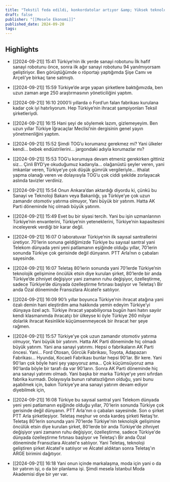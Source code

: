 ```yaml
---
title: "Tekstil feda edildi, konkordatolar artıyor &amp; Yüksek teknolojide bir arpa yol alamadık | Barış Soydan"
draft: false
publisher: "[[Mesele Ekonomi]]"
published_date: 2024-09-20
tags:
---
```



## Highlights
* [[2024-09-21]] 15:41  Türkiye’nin ilk yerde sanayi robotunu İlk hafif sanayi robotunu önce, sonra ilk ağır sanayi robotunu 94 yanılmıyorsam geliştiriyor. Ben görüştüğümde o röportajı yaptığımda Şişe Camı ve Arçeli’ye birkaç tane satmıştı.

* [[2024-09-21]] 15:59  Türkiye’de arge yapan şirketlere baktığımızda, ben uzun zaman arge 250 araştırmasının yöneticiliğini yaptım.

* [[2024-09-21]] 16:10  2000’li yıllarda o Ford’un falan fabrikası kurulana kadar çok iyi hatırlıyorum. Hep Türkiye’nin ihracat şampiyonları Teksil şirketleriydi.

* [[2024-09-21]] 16:15  Hani şeyi de söylemek lazım, gizlemeyeyim. Ben uzun yıllar Türkiye İğracaçlar Meclisi’nin dergisinin genel yayın yönetmenliğini yaptım.

* [[2024-09-21]] 15:52  Şimdi TOG’u korumanız gerekmez mi? Yani ülkeler kendi… bebek endüstrilerini… jargondaki adıyla korumazlar mı?

* [[2024-09-21]] 15:53  TOG’u korumaya devam etmeniz gerekirken gittiniz siz… Çinli BYD’ye okuduğumuz kadarıyla… olağanüstü şeyler veren, yani imkanlar veren, Türkiye’ye çok düşük gümrük vergileriyle… ithalat yapma olanağı veren ve dolayısıyla TOG’u çok ciddi şekilde zorlayacak aslında tavizler verdiniz.

* [[2024-09-21]] 15:54  Onun Ankara’dan aktardığı diyordu ki, çünkü bu Sanayi ve Teknoloji Bakanı veya Bakanlığı, ya Türkiye’ye çok uzun zamandır otomotiv yatırma olmuyor, Yani büyük bir yatırım. Hatta AK Parti döneminde hiç olmadı büyük yatırım.

* [[2024-09-21]] 15:49  Evet bu bir siyasi tercih. Yani bu işin uzmanlarının Türkiye’nin envanterini, Türkiye’nin yeteneklerini, Türkiye’nin kapasitesini inceleyerek verdiği bir karar değil.

* [[2024-09-21]] 16:07  O laboratuvar Türkiye’nin ilk sayısal santrallerini üretiyor. 70’lerin sonuna geldiğimizde Türkiye bu sayısal santral yani Telekom dünyada yeni yeni patlamanın eşiğinde olduğu yıllar, 70’lerin sonunda Türkiye çok gerisinde değil dünyanın. PTT Arla’nın o çabaları sayesinde.

* [[2024-09-21]] 16:07  Teletaş 80’lerin sonunda yani 70’lerde Türkiye’nin teknolojik gelişimine öncülük etsin diye kurulan şirket, 80’lerde bir anda Türkiye’de zihniyet değişiyor yani zamanın ruhu değişiyor, özelleştirme, sadece Türkiye’de dünyada özelleştirme fırtınası başlıyor ve Teletaş’ı Bir anda Özal döneminde Fransızlara Alcatel’e satılıyor.

* [[2024-09-21]] 16:09  90’lı yıllar boyunca Türkiye’nin ihracat atağına yani özalı demin hani eleştirdim ama hakkında yemin edeyim Türkiye’yi dünyaya özel açtı. Türkiye ihracat yapabiliyorsa bugün hani hatırı sayılır kendi klasmanımda ihracatçı bir ülkeyse ki öyle Türkiye 260 milyar dolarlık ihracat Kesinlikle küçümsenmeyecek bir ihracat her şeye rağmen.

* [[2024-09-21]] 15:57  Türkiye'ye çok uzun zamandır otomotiv yatırma olmuyor, Yani büyük bir yatırım. Hatta AK Parti döneminde hiç olmadı büyük yatırım. Yani ana sanayi yatırımı. Hepsi o fabrikaların AK Parti öncesi. Yani... Ford Otosan, Görcük Fabrikası, Toyota, Adapazarı Fabrikası... Hyundai, Kocaeli Fabrikası bunlar hepsi 90'lar. Bir kere. Yani 90'ları çok böyle hani şey yapıyoruz ama... Çok küçümsüyoruz ama 90'larda böyle bir tarafı da var 90'ların. Sonra AK Parti döneminde hiç ana sanayi yatırımı olmadı. Yani başka bir marka Türkiye'ye yeni sıfırdan fabrika kurmadı. Dolayısıyla bunun rahatsızlığının olduğu, yani bunu aşabilmek için, bakın Türkiye'ye ana sanayi yatırım devam ediyor diyebilmek için,

* [[2024-09-21]] 16:08  Türkiye bu sayısal santral yani Telekom dünyada yeni yeni patlamanın eşiğinde olduğu yıllar, 70'lerin sonunda Türkiye çok gerisinde değil dünyanın. PTT Arla'nın o çabaları sayesinde. Son o şirket PTT Arla şirketleşiyor. Teletaş meşhur ve onda kardeş şirketi Netaş'tır. Teletaş 80'lerin sonunda yani 70'lerde Türkiye'nin teknolojik gelişimine öncülük etsin diye kurulan şirket, 80'lerde bir anda Türkiye'de zihniyet değişiyor yani zamanın ruhu değişiyor, özelleştirme, sadece Türkiye'de dünyada özelleştirme fırtınası başlıyor ve Teletaş'ı Bir anda Özal döneminde Fransızlara Alcatel'e satılıyor. Yani Teletaş, teknoloji geliştiren şirket Alcatel'e satılıyor ve Alcatel aldıktan sonra Teletaş'ın ARGE birimini dağıtıyor.

* [[2024-09-21]] 16:18  Yani onun içinde markalaşma, moda için yani o da bir yatırım işi, o da bir planlama işi. Şimdi mesela İstanbul Moda Akademisi diye bir yer var.

